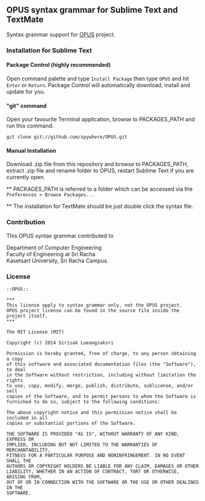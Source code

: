## OPUS syntax grammar for Sublime Text and TextMate

Syntax grammar support for [OPUS](https://sites.google.com/a/eng.src.ku.ac.th/vacharapat/cpe-project/opus) project.

### Installation for Sublime Text
#### Package Control (highly recommended)
Open command palette and type `Install Package` then type `OPUS` and hit `Enter` or `Return`. Package Control will automatically download, install and update for you.

#### "git" command
Open your favourite Terminal application, browse to PACKAGES_PATH and run this command.

	git clone git://github.com/spywhere/OPUS.git

#### Manual Installation
Download .zip file from this repository and browse to PACKAGES_PATH, extract .zip file and rename folder to OPUS, restart Sublime Text if you are currently open.

** PACKAGES_PATH is referred to a folder which can be accessed via the `Preferences > Browse Packages...`

** The installation for TextMate should be just double click the syntax file.

### Contribution
This OPUS syntax grammar contributed to

Department of Computer Engineering<br />
Faculty of Engineering at Sri Racha<br />
Kasetsart University, Sri Racha Campus.



### License

	::OPUS::
	
	***
	This license apply to syntax grammar only, not the OPUS project.
	OPUS project license can be found in the source file inside the project itself.
	***

	The MIT License (MIT)

	Copyright (c) 2014 Sirisak Lueangsaksri

	Permission is hereby granted, free of charge, to any person obtaining a copy
	of this software and associated documentation files (the "Software"), to deal
	in the Software without restriction, including without limitation the rights
	to use, copy, modify, merge, publish, distribute, sublicense, and/or sell
	copies of the Software, and to permit persons to whom the Software is
	furnished to do so, subject to the following conditions:

	The above copyright notice and this permission notice shall be included in all
	copies or substantial portions of the Software.

	THE SOFTWARE IS PROVIDED "AS IS", WITHOUT WARRANTY OF ANY KIND, EXPRESS OR
	IMPLIED, INCLUDING BUT NOT LIMITED TO THE WARRANTIES OF MERCHANTABILITY,
	FITNESS FOR A PARTICULAR PURPOSE AND NONINFRINGEMENT. IN NO EVENT SHALL THE
	AUTHORS OR COPYRIGHT HOLDERS BE LIABLE FOR ANY CLAIM, DAMAGES OR OTHER
	LIABILITY, WHETHER IN AN ACTION OF CONTRACT, TORT OR OTHERWISE, ARISING FROM,
	OUT OF OR IN CONNECTION WITH THE SOFTWARE OR THE USE OR OTHER DEALINGS IN THE
	SOFTWARE.
